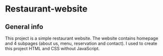 # Restaurant-website

## General info
This project is a simple restaurant website. The website contains homepage and 4 subpages (about us, menu, reservation and contact). I used to create this project HTML and CSS without JavaScript.
